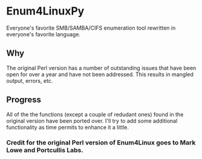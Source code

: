 # Enum4LinuxPy
Everyone's favorite SMB/SAMBA/CIFS enumeration tool rewritten in everyone's favorite language.

## Why
The original Perl version has a number of outstanding issues that have been open for over a year and have not been addressed. This results in mangled output, errors, etc.

## Progress
All of the the functions (except a couple of redudant ones) found in the original version have been ported over. I'll try to add some additional functionality as time permits to enhance it a little.

### **Credit for the original Perl version of Enum4Linux goes to Mark Lowe and Portcullis Labs.**
